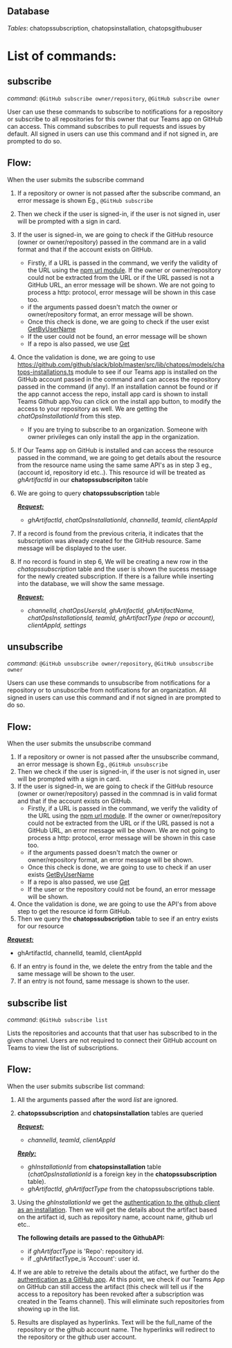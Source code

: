 ## Database
_Tables_: chatopssubscription, chatopsinstallation, chatopsgithubuser 
# List of commands:
## subscribe
_command_: `@GitHub subscribe owner/repository`, `@GitHub subscribe owner`

User can use these commands to subscribe to notifications for a repository or subscribe to all repositories for this owner that our Teams app on GitHub can access. This command subscribes to pull requests and issues by default. All signed in users can use this command and if not signed in, are prompted to do so. 

## Flow:
When the user submits the subscribe command

1) If a repository or owner is not passed after the subscribe command, an error message is shown Eg., `@GitHub subscribe`
2) Then we check if the user is signed-in, if the user is not signed in, user will be prompted with a sign in card.
3) If the user is signed-in, we are going to check if the GitHub resource (owner or owner/repository) passed in the command are in a valid format and that if the account exists on GitHub.
   * Firstly, if a URL is passed in the command, we verify the validity of the URL using the [npm url module](https://www.npmjs.com/package/url). If the owner or owner/repository could not be extracted from the URL or if the URL passed is not a GitHub URL, an error message will be shown. We are not going to process a http: protocol, error message will be shown in this case too.
   * if the arguments passed doesn't match the owner or owner/repository format, an error message will be shown.
   * Once this check is done, we are going to check if the user exist [GetByUserName](https://octokit.github.io/rest.js/v17#users-get-by-username)
   * If the user could not be found, an error message will be shown
   * If a repo is also passed, we use [Get](https://octokit.github.io/rest.js/v17#repos-get)
4) Once the validation is done, we are going to use https://github.com/github/slack/blob/master/src/lib/chatops/models/chatops-installations.ts module to see if our Teams app is installed on the GitHub account passed in the command and can access the repository passed in the command (if any). If an installation cannot be found or if the app cannot access the repo, install app card is shown to install Teams Github app.You can click on the install app button, to modify the access to your repository as well. We are getting the _chatOpsInstallationId_ from this step.
    * If you are trying to subscribe to an organization. Someone with owner privileges can only install the app in the organization.
5) If Our Teams app on GitHub is installed and can access the resource passed in the command, we are going to get details about the resource from the resource name using the same same API's as in step 3 eg.,(account id, repository id etc..). This resource id will be treated as _ghArtifactId_ in our **chatopssubscripiton** table
6) We are going to query **chatopssubscription** table

    <ins>***Request:***</ins>
    * _ghArtifactId_, _chatOpsInstallationId_, _channelId_, _teamId_, _clientAppId_
7) If a record is found from the previous criteria, it indicates that the subscription was already created for the GitHub resource. Same message will be displayed to the user.
8) If no record is found in step 6, We will be creating a new row in the _chatopssubscription_ table and the user is shown the sucess message for the newly created subscription. If there is a failure while inserting into the database, we will show the same message.

    <ins>***Request:***</ins>
    * _channelId, chatOpsUsersId, ghArtifactId, ghArtifactName, chatOpsInstallationsId, teamId, ghArtifactType (repo or account),    clientAppId, settings_
    
## unsubscribe
_command_: `@GitHub unsubscribe owner/repository`, `@GitHub unsubscribe owner`

Users can use these commands to unsubscribe from notifications for a repository or to unsubscribe from notifications for an organization. All signed in users can use this command and if not signed in are prompted to do so.   
   
## Flow:
When the user submits the unsubscribe command

1) If a repository or owner is not passed after the unsubscribe command, an error message is shown Eg., `@GitHub unsubscribe`
2) Then we check if the user is signed-in, if the user is not signed in, user will be prompted with a sign in card.
3) If the user is signed-in, we are going to check if the GitHub resource (owner or owner/repository) passed in the commnad is in valid format and that if the account exists on GitHub.
   * Firstly, if a URL is passed in the command, we verify the validity of the URL using the [npm url module](https://www.npmjs.com/package/url). If the owner or owner/repository could not be extracted from the URL or if the URL passed is not a GitHub URL, an error message will be shown. We are not going to process a http: protocol, error message will be shown in this case too.
   * if the arguments passed doesn't match the owner or owner/repository format, an error message will be shown.
   * Once this check is done, we are going to use to check if an user exists [GetByUserName](https://octokit.github.io/rest.js/v17#users-get-by-username)   
   * If a repo is also passed, we use [Get](https://octokit.github.io/rest.js/v17#repos-get)
   * If the user or the repository could not be found, an error message will be shown.
4) Once the validation is done, we are going to use the API's from above step to get the resource id form GitHub.
5) Then we query the **chatopssubscription** table to see if an entry exists for our resource

  <ins>***Request:***</ins>
  * ghArtifactId, channelId, teamId, clientAppId
  
6) If an entry is found in the, we delete the entry from the table and the same message will be shown to the user.
8) If an entry is not found, same message is shown to the user.
   
## subscribe list
_command_: `@GitHub subscribe list`

Lists the repositories and accounts that that user has subscribed to in the given channel.
Users are not required to connect their GitHub account on Teams to view the list of subscriptions.

## Flow:
When the user submits subscribe list command:

1) All the arguments passed after the word _list_ are ignored.
2) **chatopssubscription** and **chatopsinstallation** tables are queried

     <ins>***Request:***</ins>
     * _channelId_, _teamId_, _clientAppId_
     
     <ins>***Reply:***</ins>
     * _ghInstallationId_ from **chatopsinstallation** table (_chatOpsInstallationId_ is a foreign key in the **chatopssubscription** table).
     * _ghArtifactId_, _ghArtifactType_ from the chatopssubscriptions table.
     
3) Using the _ghInstallationId_ we get the [authentication to the github client as an installation](https://developer.github.com/apps/building-github-apps/authenticating-with-github-apps/#authenticating-as-an-installation). Then we will get the details about the artifact based on the artifact id, such as repository name, account name, github url etc..

   **The following details are passed to the GithubAPI:**
   * if _ghArtifactType_ is 'Repo': repository id.
   * if _ghArtifactType_is 'Account': user id.
   
4) If we are able to retreive the details about the atifact, we further do the [authentication as a GitHub app](https://developer.github.com/apps/building-github-apps/authenticating-with-github-apps/#authenticating-as-a-github-app). At this point, we check if our Teams App on GitHub can still access the artifact (this check will tell us if the access to a repository has been revoked after a subscription was created in the Teams channel). This will eliminate such repositories from showing up in the list.

5) Results are displayed as hyperlinks. Text will be the full_name of the repository or the github account name. The hyperlinks will redirect to the repository or the github user account.
